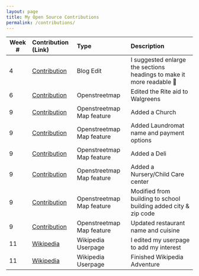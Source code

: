 ```yaml
---
layout: page
title: My Open Source Contributions
permalink: /contributions/
---
```


<!--
Type of the contribution should be "Wikipedia edit", "OpenStreet Map feature", "Project Documentation", "Project Code", "Blog Edit", etc.

The description should include a brief summary of what you did.

Replace the first row below with your contribution.

-->





| Week #       | Contribution (Link)  | Type  | Description |
|---|:---|:---|:---|
|  4  |[Contribution](https://github.com/hunter-college-ossd-fall-2019/jxuan101-weekly/issues/1)|  Blog Edit   |  I suggested enlarge the sections headings to make it more  readable :tada: |
|  6   |   [Contribution](https://www.openstreetmap.org/changeset/75330771)  | Openstreetmap    | Edited the Rite aid to Walgreens |
| 9  | [Contribution](https://www.openstreetmap.org/changeset/76311360)| Openstreetmap Map feature | Added a Church |
| 9  | [Contribution](https://www.openstreetmap.org/changeset/76311770) |Openstreetmap Map feature | Added Laundromat name and payment options|
| 9  |[Contribution](https://www.openstreetmap.org/changeset/76312183)  |Openstreetmap Map feature | Added a Deli |
| 9  |[Contribution](https://www.openstreetmap.org/changeset/76312410) | Openstreetmap Map feature | Added a Nursery/Child Care center|
| 9  |[Contribution](https://www.openstreetmap.org/changeset/76312578) | Openstreetmap Map feature | Modified from building to school building added city & zip code|
| 9  |[Contribution](https://www.openstreetmap.org/changeset/76312761) | Openstreetmap Map feature | Updated restaurant name and cuisine|
| 11 | [Wikipedia](https://en.wikipedia.org/wiki/User:BillyPad)|Wikipedia Userpage |I edited my userpage to add my interest |
| 11 |[Wikipedia](https://en.wikipedia.org/wiki/Special:Contributions/BillyPad)| Wikipedia Userpage |Finished Wikipedia Adventure |

